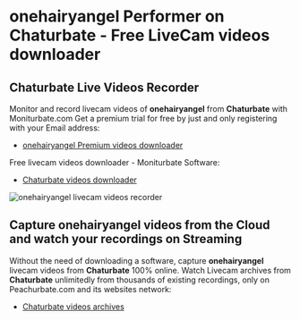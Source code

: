 # onehairyangel Performer on Chaturbate - Free LiveCam videos downloader

## Chaturbate Live Videos Recorder

Monitor and record livecam videos of **onehairyangel** from **Chaturbate** with Moniturbate.com
Get a premium trial for free by just and only registering with your Email address:
* [onehairyangel Premium videos downloader](https://moniturbate.com/request-demo-licence-key.html)

Free livecam videos downloader - Moniturbate Software:
* [Chaturbate videos downloader](https://moniturbate.com/moniturbate-download-software.html)

![onehairyangel livecam videos recorder](https://peachurnet.com/templates/moniturbate-software.png)


## Capture onehairyangel videos from the Cloud and watch your recordings on Streaming

Without the need of downloading a software, capture **onehairyangel** livecam videos from **Chaturbate** 100% online.
Watch Livecam archives from **Chaturbate** unlimitedly from thousands of existing recordings, only on Peachurbate.com and its websites network:
* [Chaturbate videos archives](https://peachurnet.com/)